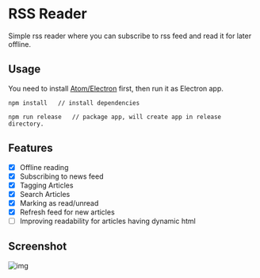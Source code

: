 RSS Reader
==============

Simple rss reader where you can subscribe to rss feed and read it for later offline.

## Usage

You need to install [Atom/Electron](https://github.com/atom/electron) first, then run it as Electron app.

```
npm install   // install dependencies

npm run release   // package app, will create app in release directory.

```

## Features

- [x] Offline reading
- [x] Subscribing to news feed
- [x] Tagging Articles
- [x] Search Articles
- [x] Marking as read/unread
- [x] Refresh feed for new articles 
- [ ] Improving readability for articles having dynamic html

## Screenshot

![img](./images/rssreaderdemo.gif)
